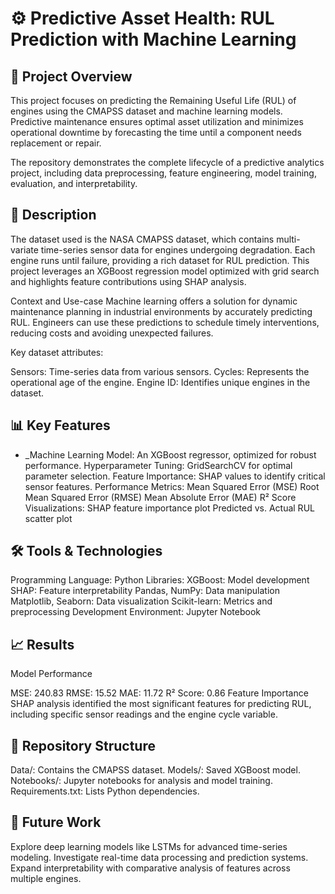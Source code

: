 # ⚙️ Predictive Asset Health: RUL Prediction with Machine Learning

## 📄 Project Overview

This project focuses on predicting the Remaining Useful Life (RUL) of engines using the CMAPSS dataset and machine learning models. Predictive maintenance ensures optimal asset utilization and minimizes operational downtime by forecasting the time until a component needs replacement or repair.

The repository demonstrates the complete lifecycle of a predictive analytics project, including data preprocessing, feature engineering, model training, evaluation, and interpretability.

## 📂 Description

The dataset used is the NASA CMAPSS dataset, which contains multi-variate time-series sensor data for engines undergoing degradation. Each engine runs until failure, providing a rich dataset for RUL prediction. This project leverages an XGBoost regression model optimized with grid search and highlights feature contributions using SHAP analysis.

Context and Use-case
Machine learning offers a solution for dynamic maintenance planning in industrial environments by accurately predicting RUL. Engineers can use these predictions to schedule timely interventions, reducing costs and avoiding unexpected failures.

Key dataset attributes:

Sensors: Time-series data from various sensors.
Cycles: Represents the operational age of the engine.
Engine ID: Identifies unique engines in the dataset.

## 📊 Key Features

- _Machine Learning Model: An XGBoost regressor, optimized for robust performance.
Hyperparameter Tuning: GridSearchCV for optimal parameter selection.
Feature Importance: SHAP values to identify critical sensor features.
Performance Metrics:
Mean Squared Error (MSE)
Root Mean Squared Error (RMSE)
Mean Absolute Error (MAE)
R² Score
Visualizations:
SHAP feature importance plot
Predicted vs. Actual RUL scatter plot

## 🛠️ Tools & Technologies

Programming Language: Python
Libraries:
XGBoost: Model development
SHAP: Feature interpretability
Pandas, NumPy: Data manipulation
Matplotlib, Seaborn: Data visualization
Scikit-learn: Metrics and preprocessing
Development Environment: Jupyter Notebook

## 📈 Results

Model Performance

MSE: 240.83
RMSE: 15.52
MAE: 11.72
R² Score: 0.86
Feature Importance
SHAP analysis identified the most significant features for predicting RUL, including specific sensor readings and the engine cycle variable.

## 📂 Repository Structure

Data/: Contains the CMAPSS dataset.
Models/: Saved XGBoost model.
Notebooks/: Jupyter notebooks for analysis and model training.
Requirements.txt: Lists Python dependencies.

## 🚀 Future Work

Explore deep learning models like LSTMs for advanced time-series modeling.
Investigate real-time data processing and prediction systems.
Expand interpretability with comparative analysis of features across multiple engines.

